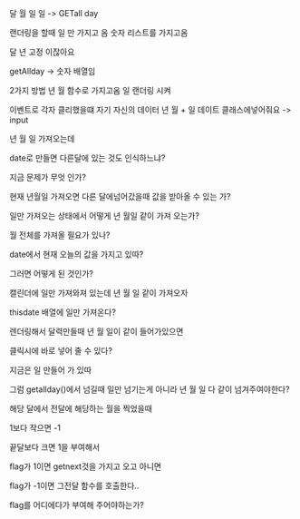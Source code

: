 달 월 일
일 -> GETall day

랜더링을 할때 일 만 가지고 옴
숫자 리스트를 가지고옴

달 년 고정 이잖아요

getAllday -> 숫자 배열임

2가지 방법
년 월 함수로 가지고옴
일 랜더링 시켜

이벤트로 각자 클리했을떄 자기 자신의 데이터
년 월 + 일 데이트 클래스에넣어줘요 -> input

년 월 일 가져오는데

date로 만들면 다른달에 있는 것도 인식하느냐?

지금 문제가 무엇 인가?

현재 년월일 가져오면 다른 달에넘어갔을때 값을 받아올 수 있는 가?

일만 가져오는 상태에서 어떻게 년 월일 같이 가져 오는가?

월 전체를 가져올 필요가 있나?

date에서 현재 오늘의 값을 가지고 있따?

그러면 어떻게 된 것인가?

캘린더에 일만 가져와져 있는데 년 월 일 같이 가져오자

thisdate 배열에 일만 가져온다?

렌더링해서 달력만들때 년 월 일이 같이 들어가있으면

클릭시에 바로 넣어 줄 수 있다?

지금은 일 만들어 가 있따

그럼 getallday()에서 넘길때 일만 넘기는게 아니라 년 월 일 다 같이 넘겨주여야한다?

해당 달에서 전달에 해당하는 월을 찍었을때

1보다 작으면 -1

끝달보다 크면 1을 부여해서

flag가 1이면 getnext것을 가지고 오고 아니면

flag가 -1이면 그전달 함수를 호출한다..


flag를 어디에다가 부여해 주어야하는가?